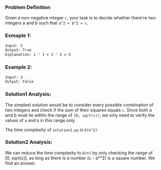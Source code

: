 ### Problem Definition
Given a non-negative integer `c`, your task is to decide whether there're two integers a and b such that `a^2 + b^2 = c`.

### Exmaple 1:
```bash
Input: 5
Output: True
Explanation: 1 * 1 + 2 * 2 = 5
```

### Example 2:
```bash
Input: 3
Output: False
```

### Solution1 Analysis:
The simplest solution would be to consider every possible combination of two integers and check if the sum of their squares equals `c`. Since both a and b must lie within the range of `(0, sqrt(c))`, we only need to verify the values of `a` and `b` in this range only.

The time complexity of `solution1.py` is `O(n^2)`

### Solution2 Analysis:
We can reduce the time complexity to `O(n)` by only checking the range of [0, sqrt(c)], as long as there is a number (c - a**2) is a square number. We find an answer.